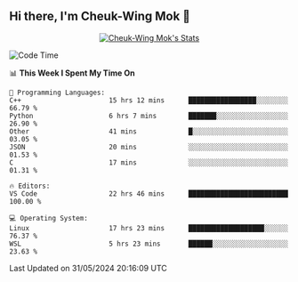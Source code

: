 ## Hi there, I'm Cheuk-Wing Mok 👋

<!--
**mozro0327/mozro0327** is a ✨ _special_ ✨ repository because its `README.md` (this file) appears on your GitHub profile.

Here are some ideas to get you started:

- 🔭 I’m currently working on ...
- 🌱 I’m currently learning ...
- 👯 I’m looking to collaborate on ...
- 🤔 I’m looking for help with ...
- 💬 Ask me about ...
- 📫 How to reach me: ...
- 😄 Pronouns: ...
- ⚡ Fun fact: ...
-->

<p align="center">
  <a href="https://github.com/mozro0327" class="rich-diff-level-one">
    <img src="https://github-readme-stats.vercel.app/api?username=mozro0327&title_color=333&text_color=777" alt="Cheuk-Wing Mok's Stats" >
    <!-- &hide=issues
    <img src="https://github-readme-stats.vercel.app/api?username=mozro0327&hide=issues&title_color=333&text_color=777" alt="Cheuk-Wing Mok's Stats" >
    -->
  </a>
</p>

<!--START_SECTION:waka-->
![Code Time](http://img.shields.io/badge/Code%20Time-2%2C648%20hrs%2056%20mins-blue)

📊 **This Week I Spent My Time On** 

```text
💬 Programming Languages: 
C++                      15 hrs 12 mins      █████████████████░░░░░░░░   66.79 % 
Python                   6 hrs 7 mins        ███████░░░░░░░░░░░░░░░░░░   26.90 % 
Other                    41 mins             █░░░░░░░░░░░░░░░░░░░░░░░░   03.05 % 
JSON                     20 mins             ░░░░░░░░░░░░░░░░░░░░░░░░░   01.53 % 
C                        17 mins             ░░░░░░░░░░░░░░░░░░░░░░░░░   01.31 % 

🔥 Editors: 
VS Code                  22 hrs 46 mins      █████████████████████████   100.00 % 

💻 Operating System: 
Linux                    17 hrs 23 mins      ███████████████████░░░░░░   76.37 % 
WSL                      5 hrs 23 mins       ██████░░░░░░░░░░░░░░░░░░░   23.63 % 
```


 Last Updated on 31/05/2024 20:16:09 UTC
<!--END_SECTION:waka-->
